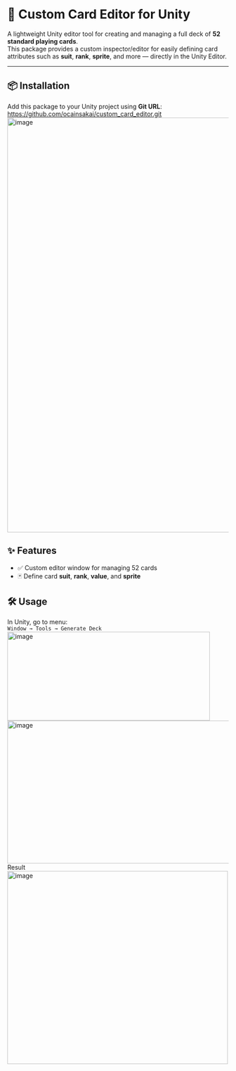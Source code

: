 # 🎴 Custom Card Editor for Unity

A lightweight Unity editor tool for creating and managing a full deck of **52 standard playing cards**.  
This package provides a custom inspector/editor for easily defining card attributes such as **suit**, **rank**, **sprite**, and more — directly in the Unity Editor.

---

## 📦 Installation

Add this package to your Unity project using **Git URL**: https://github.com/ocainsakai/custom_card_editor.git
<img width="1244" height="943" alt="image" src="https://github.com/user-attachments/assets/0b085019-fd73-4bc1-8a1b-c43425f4a472" />

## ✨ Features

- ✅ Custom editor window for managing 52 cards
- 🃏 Define card **suit**, **rank**, **value**, and **sprite**

## 🛠️ Usage

In Unity, go to menu:  
   `Window → Tools → Generate Deck`
<img width="461" height="202" alt="image" src="https://github.com/user-attachments/assets/655cfb35-6f44-460f-8c32-6eeeb7a4cb73" />
<img width="617" height="325" alt="image" src="https://github.com/user-attachments/assets/b5330afd-9f5a-460d-b7da-2a09c9043329" />
Result
<img width="502" height="439" alt="image" src="https://github.com/user-attachments/assets/c8b42d05-c562-4703-83d7-29086026a7f3" />

